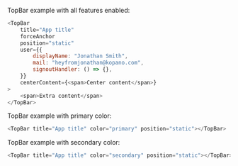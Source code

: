TopBar example with all features enabled:

```js
<TopBar
	title="App title"
	forceAnchor
	position="static"
	user={{
		displayName: "Jonathan Smith",
		mail: "heyfromjonathan@kopano.com",
		signoutHandler: () => {},
	}}
	centerContent={<span>Center content</span>}
>
	<span>Extra content</span>
</TopBar>
```

TopBar example with primary color:

```js
<TopBar title="App title" color="primary" position="static"></TopBar>
```

TopBar example with secondary color:

```js
<TopBar title="App title" color="secondary" position="static"></TopBar>
```

